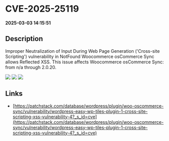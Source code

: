 # CVE-2025-25119

**2025-03-03 14:15:51**

## Description
Improper Neutralization of Input During Web Page Generation ('Cross-site Scripting') vulnerability in NotFound Woocommerce osCommerce Sync allows Reflected XSS. This issue affects Woocommerce osCommerce Sync: from n/a through 2.0.20.

![](https://img.shields.io/static/v1?label=Score&message=7.1&color=red)
![](https://img.shields.io/static/v1?label=Severity&message=HIGH&color=red)
![](https://img.shields.io/static/v1?label=CWE&message=XSS&color=green)

## Links
- [https://patchstack.com/database/wordpress/plugin/woo-oscommerce-sync/vulnerability/wordpress-easy-wp-tiles-plugin-1-cross-site-scripting-xss-vulnerability-4?_s_id=cve](https://patchstack.com/database/wordpress/plugin/woo-oscommerce-sync/vulnerability/wordpress-easy-wp-tiles-plugin-1-cross-site-scripting-xss-vulnerability-4?_s_id=cve)
